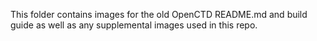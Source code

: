This folder contains images for the old OpenCTD README.md and build guide as well as any supplemental images used in this repo. 

